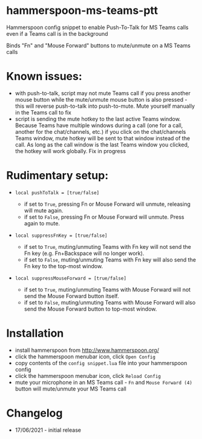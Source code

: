 # hammerspoon-ms-teams-ptt
Hammerspoon config snippet to enable Push-To-Talk for MS Teams calls even if a Teams call is in the background

Binds "Fn" and "Mouse Forward" buttons to mute/unmute on a MS Teams calls

# Known issues:
- with push-to-talk, script may not mute Teams call if you press another mouse button while the mute/unmute mouse button is also pressed - this will reverse push-to-talk into push-to-mute. Mute yourself manually in the Teams call to fix
- script is sending the mute hotkey to the last active Teams window. Because Teams have multiple windows during a call (one for a call, another for the chat/channels, etc.) if you click on the chat/channels Teams window, mute hotkey will be sent to that window instead of the call. As long as the call window is the last Teams window you clicked, the hotkey will work globally. Fix in progress

# Rudimentary setup:

- `local pushToTalk = [true/false]`
  - if set to `True`, pressing Fn or Mouse Forward will unmute, releasing will mute again.
  - if set to `False`, pressing Fn or Mouse Forward will unmute. Press again to mute.

- `local suppressFnKey = [true/false]`
  - if set to `True`, muting/unmuting Teams with Fn key will not send the Fn key (e.g. Fn+Backspace will no longer work).
  - if set to `False`, muting/unmuting Teams with Fn key will also send the Fn key to the top-most window.

- `local suppressMouseForward = [true/false]`
  - if set to `True`, muting/unmuting Teams with Mouse Forward will not send the Mouse Forward button itself.
  - if set to `False`, muting/unmuting Teams with Mouse Forward will also send the Mouse Forward button to top-most window.

# Installation
- install hammerspoon from http://www.hammerspoon.org/
- click the hammerspoon menubar icon, click `Open Config`
- copy contents of the `config snippet.lua` file into your hammerspoon config
- click the hammerspoon menubar icon, click `Reload Config`
- mute your microphone in an MS Teams call - `Fn` and `Mouse Forward (4)` button will mute/unmute your MS Teams call

# Changelog
- 17/06/2021 - initial release
